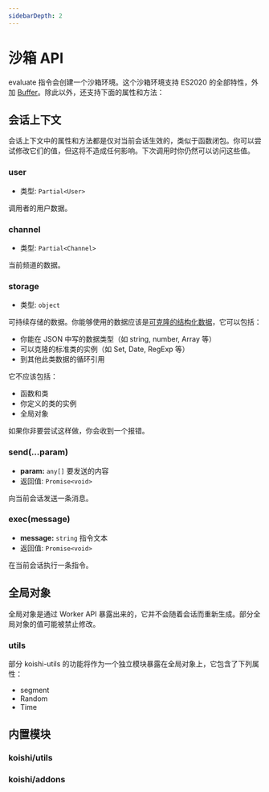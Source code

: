 ```yaml
---
sidebarDepth: 2
---
```


# 沙箱 API

evaluate 指令会创建一个沙箱环境。这个沙箱环境支持 ES2020 的全部特性，外加 [Buffer](https://nodejs.org/dist/latest-v14.x/docs/api/buffer.html)。除此以外，还支持下面的属性和方法：

## 会话上下文

会话上下文中的属性和方法都是仅对当前会话生效的，类似于函数闭包。你可以尝试修改它们的值，但这将不造成任何影响。下次调用时你仍然可以访问这些值。

### user

- 类型: `Partial<User>`

调用者的用户数据。

### channel

- 类型: `Partial<Channel>`

当前频道的数据。

### storage

- 类型: `object`

可持续存储的数据。你能够使用的数据应该是[可克隆的结构化数据](https://developer.mozilla.org/en-US/docs/Web/API/Web_Workers_API/Structured_clone_algorithm)，它可以包括：

- 你能在 JSON 中写的数据类型（如 string, number, Array 等）
- 可以克隆的标准类的实例（如 Set, Date, RegExp 等）
- 到其他此类数据的循环引用

它不应该包括：

- 函数和类
- 你定义的类的实例
- 全局对象

如果你非要尝试这样做，你会收到一个报错。

### send(...param)

- **param:** `any[]` 要发送的内容
- 返回值: `Promise<void>`

向当前会话发送一条消息。

### exec(message)

- **message:** `string` 指令文本
- 返回值: `Promise<void>`

在当前会话执行一条指令。

## 全局对象

全局对象是通过 Worker API 暴露出来的，它并不会随着会话而重新生成。部分全局对象的值可能被禁止修改。

### utils

部分 koishi-utils 的功能将作为一个独立模块暴露在全局对象上，它包含了下列属性：

- segment
- Random
- Time

## 内置模块

### koishi/utils

### koishi/addons
